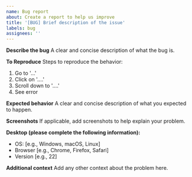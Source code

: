 ```yaml
---
name: Bug report
about: Create a report to help us improve
title: '[BUG] Brief description of the issue'
labels: bug
assignees: ''
---
```


**Describe the bug**
A clear and concise description of what the bug is.

**To Reproduce**
Steps to reproduce the behavior:

1. Go to '...'
2. Click on '....'
3. Scroll down to '....'
4. See error

**Expected behavior**
A clear and concise description of what you expected to happen.

**Screenshots**
If applicable, add screenshots to help explain your problem.

**Desktop (please complete the following information):**

- OS: [e.g., Windows, macOS, Linux]
- Browser [e.g., Chrome, Firefox, Safari]
- Version [e.g., 22]

**Additional context**
Add any other context about the problem here.
